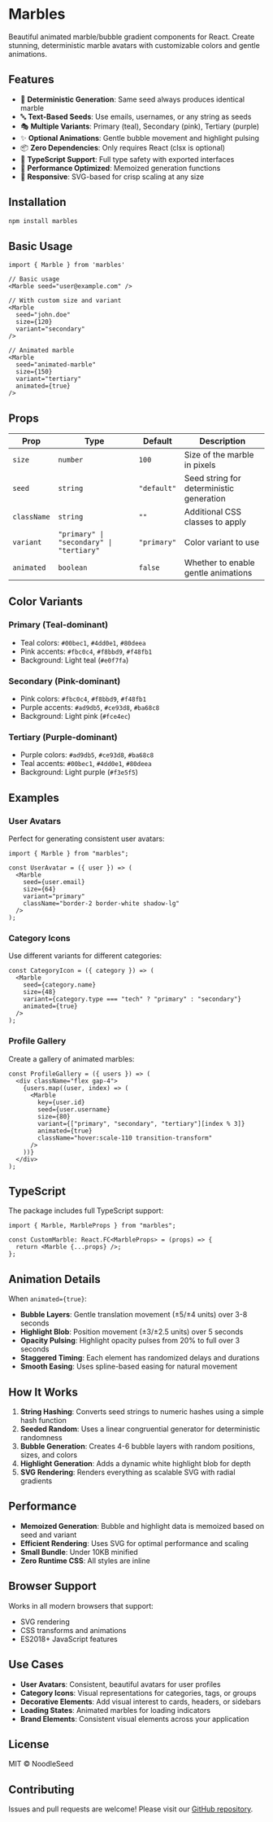 # Marbles

Beautiful animated marble/bubble gradient components for React. Create stunning, deterministic marble avatars with customizable colors and gentle animations.

## Features

- 🎨 **Deterministic Generation**: Same seed always produces identical marble
- 🔤 **Text-Based Seeds**: Use emails, usernames, or any string as seeds
- 🎭 **Multiple Variants**: Primary (teal), Secondary (pink), Tertiary (purple)
- ✨ **Optional Animations**: Gentle bubble movement and highlight pulsing
- 📦 **Zero Dependencies**: Only requires React (clsx is optional)
- 🎯 **TypeScript Support**: Full type safety with exported interfaces
- 🚀 **Performance Optimized**: Memoized generation functions
- 📱 **Responsive**: SVG-based for crisp scaling at any size

## Installation

```bash
npm install marbles
```

## Basic Usage

```tsx
import { Marble } from 'marbles'

// Basic usage
<Marble seed="user@example.com" />

// With custom size and variant
<Marble
  seed="john.doe"
  size={120}
  variant="secondary"
/>

// Animated marble
<Marble
  seed="animated-marble"
  size={150}
  variant="tertiary"
  animated={true}
/>
```

## Props

| Prop        | Type                                     | Default     | Description                              |
| ----------- | ---------------------------------------- | ----------- | ---------------------------------------- |
| `size`      | `number`                                 | `100`       | Size of the marble in pixels             |
| `seed`      | `string`                                 | `"default"` | Seed string for deterministic generation |
| `className` | `string`                                 | `""`        | Additional CSS classes to apply          |
| `variant`   | `"primary" \| "secondary" \| "tertiary"` | `"primary"` | Color variant to use                     |
| `animated`  | `boolean`                                | `false`     | Whether to enable gentle animations      |

## Color Variants

### Primary (Teal-dominant)

- Teal colors: `#00bec1`, `#4dd0e1`, `#80deea`
- Pink accents: `#fbc0c4`, `#f8bbd9`, `#f48fb1`
- Background: Light teal (`#e0f7fa`)

### Secondary (Pink-dominant)

- Pink colors: `#fbc0c4`, `#f8bbd9`, `#f48fb1`
- Purple accents: `#ad9db5`, `#ce93d8`, `#ba68c8`
- Background: Light pink (`#fce4ec`)

### Tertiary (Purple-dominant)

- Purple colors: `#ad9db5`, `#ce93d8`, `#ba68c8`
- Teal accents: `#00bec1`, `#4dd0e1`, `#80deea`
- Background: Light purple (`#f3e5f5`)

## Examples

### User Avatars

Perfect for generating consistent user avatars:

```tsx
import { Marble } from "marbles";

const UserAvatar = ({ user }) => (
  <Marble
    seed={user.email}
    size={64}
    variant="primary"
    className="border-2 border-white shadow-lg"
  />
);
```

### Category Icons

Use different variants for different categories:

```tsx
const CategoryIcon = ({ category }) => (
  <Marble
    seed={category.name}
    size={48}
    variant={category.type === "tech" ? "primary" : "secondary"}
    animated={true}
  />
);
```

### Profile Gallery

Create a gallery of animated marbles:

```tsx
const ProfileGallery = ({ users }) => (
  <div className="flex gap-4">
    {users.map((user, index) => (
      <Marble
        key={user.id}
        seed={user.username}
        size={80}
        variant={["primary", "secondary", "tertiary"][index % 3]}
        animated={true}
        className="hover:scale-110 transition-transform"
      />
    ))}
  </div>
);
```

## TypeScript

The package includes full TypeScript support:

```tsx
import { Marble, MarbleProps } from "marbles";

const CustomMarble: React.FC<MarbleProps> = (props) => {
  return <Marble {...props} />;
};
```

## Animation Details

When `animated={true}`:

- **Bubble Layers**: Gentle translation movement (±5/±4 units) over 3-8 seconds
- **Highlight Blob**: Position movement (±3/±2.5 units) over 5 seconds
- **Opacity Pulsing**: Highlight opacity pulses from 20% to full over 3 seconds
- **Staggered Timing**: Each element has randomized delays and durations
- **Smooth Easing**: Uses spline-based easing for natural movement

## How It Works

1. **String Hashing**: Converts seed strings to numeric hashes using a simple hash function
2. **Seeded Random**: Uses a linear congruential generator for deterministic randomness
3. **Bubble Generation**: Creates 4-6 bubble layers with random positions, sizes, and colors
4. **Highlight Generation**: Adds a dynamic white highlight blob for depth
5. **SVG Rendering**: Renders everything as scalable SVG with radial gradients

## Performance

- **Memoized Generation**: Bubble and highlight data is memoized based on seed and variant
- **Efficient Rendering**: Uses SVG for optimal performance and scaling
- **Small Bundle**: Under 10KB minified
- **Zero Runtime CSS**: All styles are inline

## Browser Support

Works in all modern browsers that support:

- SVG rendering
- CSS transforms and animations
- ES2018+ JavaScript features

## Use Cases

- **User Avatars**: Consistent, beautiful avatars for user profiles
- **Category Icons**: Visual representations for categories, tags, or groups
- **Decorative Elements**: Add visual interest to cards, headers, or sidebars
- **Loading States**: Animated marbles for loading indicators
- **Brand Elements**: Consistent visual elements across your application

## License

MIT © NoodleSeed

## Contributing

Issues and pull requests are welcome! Please visit our [GitHub repository](https://github.com/NoodleSeed-com/marbles).
